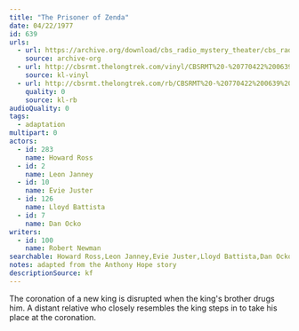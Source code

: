 ```yaml
---
title: "The Prisoner of Zenda"
date: 04/22/1977
id: 639
urls: 
  - url: https://archive.org/download/cbs_radio_mystery_theater/cbs_radio_mystery_theater-0601-0650.zip/cbs_radio_mystery_theater-0601-0650%2Fcbsrmt_0639_prisoner_of_zenda.mp3
    source: archive-org
  - url: http://cbsrmt.thelongtrek.com/vinyl/CBSRMT%20-%20770422%200639%20The%20Prisoner%20Of%20Zenda_afrts.mp3
    source: kl-vinyl
  - url: http://cbsrmt.thelongtrek.com/rb/CBSRMT%20-%20770422%200639%20The%20Prisoner%20Of%20Zenda_WLNH-FM__rb.mp3
    quality: 0
    source: kl-rb
audioQuality: 0
tags: 
  - adaptation
multipart: 0
actors:  
  - id: 283
    name: Howard Ross  
  - id: 2
    name: Leon Janney  
  - id: 10
    name: Evie Juster  
  - id: 126
    name: Lloyd Battista  
  - id: 7
    name: Dan Ocko
writers:  
  - id: 100
    name: Robert Newman
searchable: Howard Ross,Leon Janney,Evie Juster,Lloyd Battista,Dan Ocko Robert Newman
notes: adapted from the Anthony Hope story
descriptionSource: kf
---
```

The coronation of a new king is disrupted when the king's brother drugs him. A distant relative who closely resembles the king steps in to take his place at the coronation.